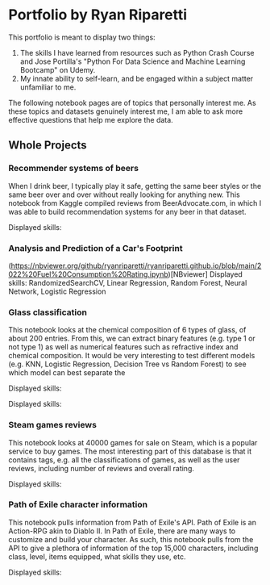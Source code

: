 # Portfolio by Ryan Riparetti

This portfolio is meant to display two things:
1. The skills I have learned from resources such as Python Crash Course and Jose Portilla's "Python For Data Science and Machine Learning Bootcamp" on Udemy.
2. My innate ability to self-learn, and be engaged within a subject matter unfamiliar to me.

The following notebook pages are of topics that personally interest me. As these topics and datasets genuinely interest me, I am able to ask more effective questions that help me explore the data. 

## Whole Projects

### Recommender systems of beers
When I drink beer, I typically play it safe, getting the same beer styles or the same beer over and over without really looking for anything new. 
This notebook from Kaggle compiled reviews from BeerAdvocate.com, in which I was able to build recommendation systems for any beer in that dataset.

Displayed skills:

### Analysis and Prediction of a Car's Footprint

(https://nbviewer.org/github/ryanriparetti/ryanriparetti.github.io/blob/main/2022%20Fuel%20Consumption%20Rating.ipynb)[NBviewer]
Displayed skills: RandomizedSearchCV, Linear Regression, Random Forest, Neural Network, Logistic Regression



### Glass classification
This notebook looks at the chemical composition of 6 types of glass, of about 200 entries. From this, we can extract binary features (e.g. type 1 or not type 1) as well as numerical features such as refractive index and chemical composition. It would be very interesting to test different models (e.g. KNN, Logistic Regression, Decision Tree vs Random Forest) to see which model can best separate the 

Displayed skills:



Displayed skills:

### Steam games reviews
This notebook looks at 40000 games for sale on Steam, which is a popular service to buy games. The most interesting part of this database is that it contains tags, e.g. all the classifications of games, as well as the user reviews, including number of reviews and overall rating.

Displayed skills:


### Path of Exile character information
This notebook pulls information from Path of Exile's API. Path of Exile is an Action-RPG akin to Diablo II. In Path of Exile, there are many ways to customize and build your character. As such, this notebook pulls from the API to give a plethora of information of the top 15,000 characters, including class, level, items equipped, what skills they use, etc. 

Displayed skills:
